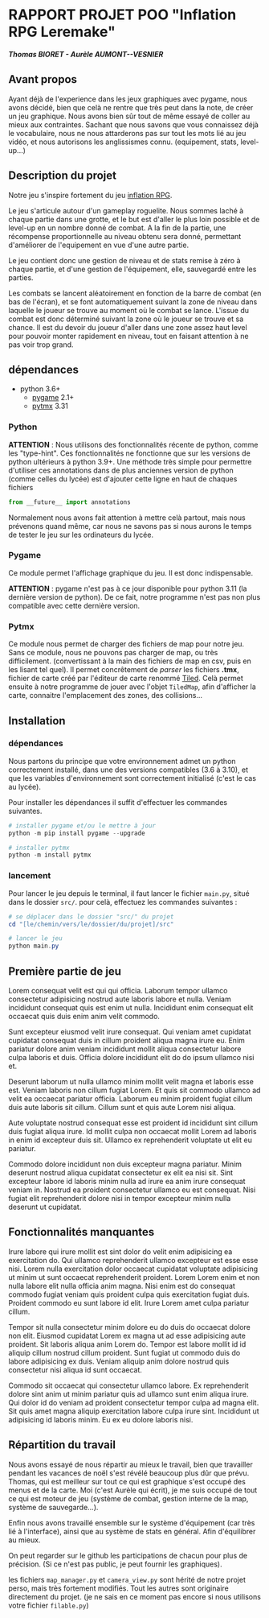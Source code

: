 # RAPPORT PROJET POO "Inflation RPG Leremake"

***Thomas BIORET - Aurèle AUMONT--VESNIER***

## Avant propos
Ayant déjà de l'experience dans les jeux graphiques avec pygame,
nous avons décidé, bien que celà ne rentre que très peut dans la note,
de créer un jeu graphique. Nous avons bien sûr tout de même essayé de coller au mieux aux contraintes. Sachant que nous savons que vous connaissez déjà le vocabulaire, nous ne nous attarderons pas sur tout les mots lié au jeu vidéo, et nous autorisons les anglissismes connu. (equipement, stats, level-up...)

## Description du projet
Notre jeu s'inspire fortement du jeu [inflation RPG](https://play.google.com/store/apps/details?id=air.infurerpgkuesuto&hl=fr).

Le jeu s'articule autour d'un gameplay roguelite. Nous sommes laché à chaque partie dans une grotte, et le but est d'aller le plus loin possible et de level-up en un nombre donné de combat. A la fin de la partie, une récompense proportionnelle au niveau obtenu sera donné, permettant d'améliorer de l'equipement en vue d'une autre partie.

Le jeu contient donc une gestion de niveau et de stats remise à zéro à chaque partie, et d'une gestion de l'équipement, elle, sauvegardé entre les parties.

Les combats se lancent aléatoirement en fonction de la barre de combat (en bas de l'écran), et se font automatiquement suivant la zone de niveau dans laquelle le joueur se trouve au moment où le combat se lance. L'issue du combat est donc déterminé suivant la zone où le joueur se trouve et sa chance. Il est du devoir du joueur d'aller dans une zone assez haut level pour pouvoir monter rapidement en niveau, tout en faisant attention à ne pas voir trop grand.

## dépendances

- python 3.6+
  - [pygame](https://github.com/pygame/pygame) 2.1+
  - [pytmx](https://github.com/bitcraft/pytmx) 3.31
  
### Python

**ATTENTION** : Nous utilisons des fonctionnalités récente de python, comme les "type-hint". Ces fonctionnalités ne fonctionne que sur les versions de python ultérieurs à python 3.9+.
Une méthode très simple pour permettre d'utiliser ces annotations dans de plus anciennes version de python (comme celles du lycée) est d'ajouter cette ligne en haut de chaques fichiers
```py
from __future__ import annotations
```
Normalement nous avons fait attention à mettre celà partout, mais nous prévenons quand même, car nous ne savons pas si nous aurons le temps de tester le jeu sur les ordinateurs du lycée.

### Pygame
Ce module permet l'affichage graphique du jeu. Il est donc indispensable.

**ATTENTION** : pygame n'est pas à ce jour disponible pour python 3.11 (la dernière version de python). De ce fait, notre programme n'est pas non plus compatible avec cette dernière version.

### Pytmx
Ce module nous permet de charger des fichiers de map pour notre jeu. Sans ce module, nous ne pouvons pas charger de map, ou très difficilement. (convertissant à la main des fichiers de map en csv, puis en les lisant tel quel). Il permet concrêtement de *parser* les fichiers **.tmx**, fichier de carte créé par l'éditeur de carte renommé [Tiled](https://www.mapeditor.org/). Celà permet ensuite à notre programme de jouer avec l'objet `TiledMap`, afin d'afficher la carte, connaitre l'emplacement des zones, des collisions...


## Installation

### dépendances
Nous partons du principe que votre environnement admet un python correctement installé, dans une des versions compatibles (3.6 à 3.10), et que les variables d'environnement sont correctement initialisé (c'est le cas au lycée).

Pour installer les dépendances il suffit d'effectuer les commandes suivantes.
```powershell
# installer pygame et/ou le mettre à jour
python -m pip install pygame --upgrade

# installer pytmx
python -m install pytmx
```

### lancement
Pour lancer le jeu depuis le terminal, il faut lancer le fichier `main.py`, situé dans le dossier `src/`. pour celà, effectuez les commandes suivantes :
```powershell
# se déplacer dans le dossier "src/" du projet
cd "[le/chemin/vers/le/dossier/du/projet]/src"

# lancer le jeu
python main.py
```

## Première partie de jeu

Lorem consequat velit est qui qui officia. Laborum tempor ullamco consectetur adipisicing nostrud aute laboris labore et nulla. Veniam incididunt consequat quis est enim ut nulla. Incididunt enim consequat elit occaecat quis duis enim anim velit commodo.

Sunt excepteur eiusmod velit irure consequat. Qui veniam amet cupidatat cupidatat consequat duis in cillum proident aliqua magna irure eu. Enim pariatur dolore anim veniam incididunt mollit aliqua consectetur labore culpa laboris et duis. Officia dolore incididunt elit do do ipsum ullamco nisi et.

Deserunt laborum ut nulla ullamco minim mollit velit magna et laboris esse est. Veniam laboris non cillum fugiat Lorem. Et quis sit commodo ullamco ad velit ea occaecat pariatur officia. Laborum eu minim proident fugiat cillum duis aute laboris sit cillum. Cillum sunt et quis aute Lorem nisi aliqua.

Aute voluptate nostrud consequat esse est proident id incididunt sint cillum duis fugiat aliqua irure. Id mollit culpa non occaecat mollit Lorem ad laboris in enim id excepteur duis sit. Ullamco ex reprehenderit voluptate ut elit eu pariatur.

Commodo dolore incididunt non duis excepteur magna pariatur. Minim deserunt nostrud aliqua cupidatat consectetur ex elit ea nisi sit. Sint excepteur labore id laboris minim nulla ad irure ea anim irure consequat veniam in. Nostrud ea proident consectetur ullamco eu est consequat. Nisi fugiat elit reprehenderit dolore nisi in tempor excepteur minim nulla deserunt ut cupidatat.

## Fonctionnalités manquantes

Irure labore qui irure mollit est sint dolor do velit enim adipisicing ea exercitation do. Qui ullamco reprehenderit ullamco excepteur est esse esse nisi. Lorem nulla exercitation dolor occaecat cupidatat voluptate adipisicing ut minim ut sunt occaecat reprehenderit proident. Lorem Lorem enim et non nulla labore elit nulla officia anim magna. Nisi enim est do consequat commodo fugiat veniam quis proident culpa quis exercitation fugiat duis. Proident commodo eu sunt labore id elit. Irure Lorem amet culpa pariatur cillum.

Tempor sit nulla consectetur minim dolore eu do duis do occaecat dolore non elit. Eiusmod cupidatat Lorem ex magna ut ad esse adipisicing aute proident. Sit laboris aliqua anim Lorem do. Tempor est labore mollit id id aliquip cillum nostrud cillum proident. Sunt fugiat ut commodo duis do labore adipisicing ex duis. Veniam aliquip anim dolore nostrud quis consectetur nisi aliqua id sunt occaecat.

Commodo sit occaecat qui consectetur ullamco labore. Ex reprehenderit dolore sint anim ut minim pariatur quis ad ullamco sunt enim aliqua irure. Qui dolor id do veniam ad proident consectetur tempor culpa ad magna elit. Sit quis amet magna aliquip exercitation labore culpa irure sint. Incididunt ut adipisicing id laboris minim. Eu ex eu dolore laboris nisi.

## Répartition du travail

Nous avons essayé de nous répartir au mieux le travail, bien que travailler pendant les vacances de noël s'est révélé beaucoup plus dûr que prévu.
Thomas, qui est meilleur sur tout ce qui est graphique s'est occupé des menus et de la carte.
Moi (c'est Aurèle qui écrit), je me suis occupé de tout ce qui est moteur de jeu (système de combat, gestion interne de la map, système de sauvegarde...).

Enfin nous avons travaillé ensemble sur le système d'équipement (car très lié à l'interface), ainsi que au système de stats en général. Afin d'équilibrer au mieux.

On peut regarder sur le github les participations de chacun pour plus de précision. (Si ce n'est pas public, je peut fournir les graphiques).

les fichiers `map_manager.py` et `camera_view.py` sont hérité de notre projet perso, mais très fortement modifiés. Tout les autres sont originaire directement du projet. (je ne sais en ce moment pas encore si nous utilisons votre fichier `filable.py`)
